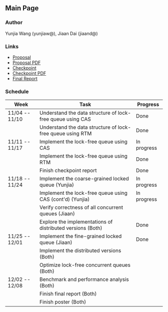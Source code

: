 ## Main Page

### Author

Yunjia Wang (yunjiaw@), Jiaan Dai (jiaand@)

### Links

* [Proposal](doc/proposal)
* [Proposal PDF](doc/proposal.pdf)
* [Checkpoint](doc/checkpoint)
* [Checkpoint PDF](doc/checkpoint.pdf)
* [Final Report](doc/final)

### Schedule

| Week           | Task                                                        | Progress    |
|----------------|-------------------------------------------------------------|-------------|
| 11/04 -- 11/10 | Understand the data structure of lock-free queue using CAS  | Done        |
|                | Understand the data structure of lock-free queue using RTM  | Done        |
| 11/11 -- 11/17 | Implement the lock-free queue using CAS                     | In progress |
|                | Implement the lock-free queue using RTM                     | Done        |
|                | Finish checkpoint report                                    | Done        |
| 11/18 -- 11/24 | Implement the coarse-grained locked queue (Yunjia)          | In progress |
|                | Implement the lock-free queue using CAS (cont'd) (Yunjia)   | In progress |
|                | Verify correctness of all concurrent queues (Jiaan)         |             |
|                | Explore the implementations of distributed versions (Both)  | Done        |
| 11/25 -- 12/01 | Implement the fine-grained locked queue (Jiaan)             | Done        |
|                | Implement the distributed versions (Both)                   |             |
|                | Optimize lock-free concurrent queues (Both)                 |             |
| 12/02 -- 12/08 | Benchmark and performance analysis (Both)                   |             |
|                | Finish final report (Both)                                  |             |
|                | Finish poster (Both)                                        |             |
